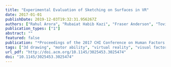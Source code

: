```yaml
---
title: "Experimental Evaluation of Sketching on Surfaces in VR"
date: 2017-01-01
publishDate: 2019-12-03T19:32:31.956267Z
authors: ["Rahul Arora", "Rubaiat Habib Kazi", "Fraser Anderson", "Tovi Grossman", "Karan Singh", "George Fitzmaurice"]
publication_types: ["1"]
abstract: ""
featured: false
publication: "*Proceedings of the 2017 CHI Conference on Human Factors in Computing Systems*"
tags: ["3d drawing", "motor ability", "virtual reality", "visual factors"]
url_pdf: "http://doi.acm.org/10.1145/3025453.3025474"
doi: "10.1145/3025453.3025474"
---
```


